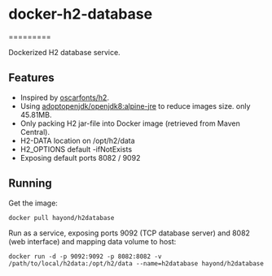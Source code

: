 # docker-h2-database
=========

Dockerized H2 database service.

## Features

* Inspired by [oscarfonts/h2](https://github.com/oscarfonts/docker-h2).
* Using [adoptopenjdk/openjdk8:alpine-jre](https://hub.docker.com/r/adoptopenjdk/openjdk8) to reduce images size. only 45.81MB.
* Only packing H2 jar-file into Docker image (retrieved from Maven Central).
* H2-DATA location on /opt/h2/data
* H2_OPTIONS default -ifNotExists
* Exposing default ports 8082 / 9092

## Running

Get the image:

```
docker pull hayond/h2database
```

Run as a service, exposing ports 9092 (TCP database server) and 8082 (web interface) and mapping data volume to host:

```
docker run -d -p 9092:9092 -p 8082:8082 -v /path/to/local/h2data:/opt/h2/data --name=h2database hayond/h2database
```
